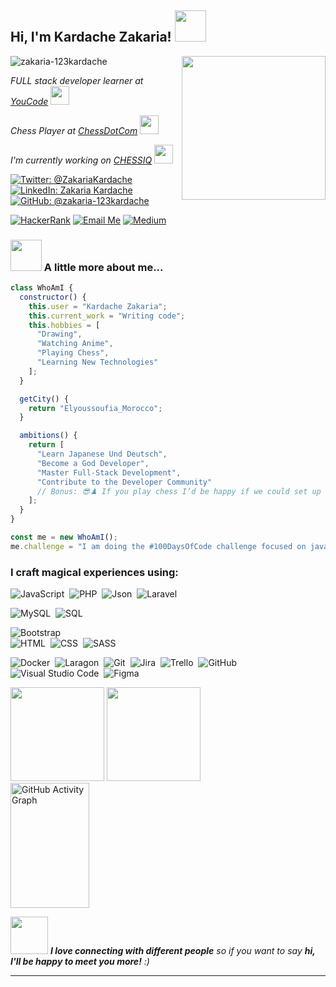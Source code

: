 <h2> Hi, I'm Kardache Zakaria! <img src="" width="50"></h2>
<img align='right' src="https://drive.google.com/uc?export=view&id=1dKj6Cjf3LUQ6fIHkgOwzU46X6M-UQTmG" width="230">
<img src="https://komarev.com/ghpvc/?username=zakaria-123kardache&label=Profile%20Views&color=0e75b6&style=flat" alt="zakaria-123kardache" />
<p>
  <em>
    FULL stack developer learner at <a href="https://www.youcode.ma/">YouCode</a>
    <img src="https://media.giphy.com/media/fYSnHlufseco8Fh93Z/giphy.gif" width="30">
  </em>
</p>
<p>
  <em>
    Chess Player at <a href="https://www.chess.com/member/zackkardasch">ChessDotCom</a>
    <img src="https://media2.giphy.com/media/v1.Y2lkPTc5MGI3NjExOGUxdWV6OXdrMnd1M3o2Z3UzaHphYmppaHN2b29hMzE5ZXAwaTJieCZlcD12MV9pbnRlcm5hbF9naWZfYnlfaWQmY3Q9Zw/l2Sq7dbRe7aVioZfG/giphy.gif" width="30">
  </em>
</p>
<p>
  <em>
     I'm currently working on <a href="https://github.com/zakaria-123kardache/CHESSIQ.git">CHESSIQ</a>
    <img src="https://media0.giphy.com/media/v1.Y2lkPTc5MGI3NjExajhtdHBya3B4eHh5bnZoYm01NWU5MnQzdjBvOXVmOXM5dWxibHNoMCZlcD12MV9pbnRlcm5hbF9naWZfYnlfaWQmY3Q9Zw/tN71K4oy5YKGID1ntI/giphy.gif" width="30">
  </em>
</p>

[![Twitter: @ZakariaKardache](https://img.shields.io/twitter/follow/ZakariaKardache?style=social)](https://twitter.com/ZakariaKardache)
[![LinkedIn: Zakaria Kardache](https://img.shields.io/badge/LinkedIn-Zakaria_Kardache-blue)](https://www.linkedin.com/in/zakaria-kardache-59339a21a/)
[![GitHub: @zakaria-123kardache](https://img.shields.io/github/followers/zakaria-123kardache?style=social)](https://github.com/zakaria-123kardache)

[![HackerRank](https://img.shields.io/badge/HackerRank-2EC866?style=for-the-badge&logo=hackerrank&logoColor=white)](https://www.hackerrank.com/profile/kardasch)
[![Email Me](https://img.shields.io/badge/Email%20Me-D14836?style=for-the-badge&logo=gmail&logoColor=white)](mailto:kardachezakaria45@gmail.com)
[![Medium](https://img.shields.io/badge/Medium-12100E?style=for-the-badge&logo=medium&logoColor=white)](https://medium.com/@kardasch)


### <img src="https://media.giphy.com/media/3o7TKsrf5eUMpdl0py/giphy.gif" width="50"> A little more about me...  


```javascript
class WhoAmI {
  constructor() {
    this.user = "Kardache Zakaria";
    this.current_work = "Writing code";
    this.hobbies = [
      "Drawing",
      "Watching Anime",
      "Playing Chess",
      "Learning New Technologies"
    ];
  }

  getCity() {
    return "Elyoussoufia_Morocco";
  }

  ambitions() {
    return [
      "Learn Japanese Und Deutsch",
      "Become a God Developer",
      "Master Full-Stack Development",
      "Contribute to the Developer Community"
      // Bonus: 😎♟️ If you play chess I’d be happy if we could set up a game ;)
    ];
  }
}

const me = new WhoAmI();
me.challenge = "I am doing the #100DaysOfCode challenge focused on javascript and php";

```


### I craft **magical** experiences using:


![JavaScript](https://img.shields.io/badge/-JavaScript-05122A?style=flat&logo=javascript&logoColor=white)&nbsp;
![PHP](https://img.shields.io/badge/PHP-777BB4?style=for-the-badge&logo=php&logoColor=white)&nbsp;
![Json](https://img.shields.io/badge/-Json-05122A?style=flat&logo=json)&nbsp;
![Laravel](https://img.shields.io/badge/Laravel-FF2D20?style=for-the-badge&logo=laravel&logoColor=white)&nbsp;

![MySQL](https://img.shields.io/badge/MySQL-00000F?style=for-the-badge&logo=mysql&logoColor=white)&nbsp;
![SQL](https://img.shields.io/badge/SQL-4479A1?style=for-the-badge&logo=sql&logoColor=white)&nbsp;

![Bootstrap](https://img.shields.io/badge/-Bootstrap-05122A?style=flat&logo=bootstrap&logoColor=563D7C)\
![HTML](	https://img.shields.io/badge/HTML5-E34F26?style=for-the-badge&logo=html5&logoColor=white)&nbsp;
![CSS](https://img.shields.io/badge/CSS3-1572B6?style=for-the-badge&logo=css3&logoColor=white)&nbsp;
![SASS](	https://img.shields.io/badge/Sass-CC6699?style=for-the-badge&logo=sass&logoColor=white)&nbsp;

![Docker](https://img.shields.io/badge/Docker-2CA5E0?style=for-the-badge&logo=docker&logoColor=white)&nbsp;
![Laragon](https://img.shields.io/badge/Laragon-0E83CD?style=for-the-badge&logo=laragon&logoColor=white)&nbsp;
![Git](https://img.shields.io/badge/-Git-05122A?style=flat&logo=git)&nbsp;
![Jira](https://img.shields.io/badge/-Jira-05122A?style=flat&logo=jira)&nbsp;
![Trello](https://img.shields.io/badge/-Trello-05122A?style=flat&logo=trello)&nbsp;
![GitHub](https://img.shields.io/badge/-GitHub-05122A?style=flat&logo=github)&nbsp;
![Visual Studio Code](https://img.shields.io/badge/-Visual%20Studio%20Code-05122A?style=flat&logo=visual-studio-code&logoColor=007ACC)&nbsp;
![Figma](https://img.shields.io/badge/Figma-F24E1E?style=for-the-badge&logo=figma&logoColor=white)&nbsp;



<div align="center">



<div align="left">
<a>
  <img src="https://github-readme-stats.vercel.app/api?username=zakaria-123kardache&theme=tokyonight&show_icons=true" height=150 />
</a>
<a>
  <img src="https://github-readme-stats.vercel.app/api/top-langs/?username=zakaria-123kardache&langs_count=5&theme=tokyonight" height=150 />
</a>
<br>
<a>
<img src="https://github-readme-activity-graph.vercel.app/graph?username=zakaria-123kardache&theme=rogue" width="50%" height="200" alt="GitHub Activity Graph"/>
</a>
</div>
</div>


<img src="https://media.giphy.com/media/LnQjpWaON8nhr21vNW/giphy.gif" width="60"> <em><b>I love connecting with different people</b> so if you want to say <b>hi, I'll be happy to meet you more!</b> :)</em>

---
